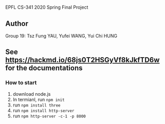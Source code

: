 #
EPFL CS-341 2020 Spring Final Project

## Author
Group 19: Tsz Fung YAU, Yufei WANG, Yui Chi HUNG 

## See https://hackmd.io/68js0T2HSGyVf8kJkfTD6w for the documentations

### How to start 

1. download node.js
2. In termianl, run `npm init`
3. run `npm install three`
4. run `npm install http-server`
5. run `npm http-server -c-1 -p 8000`

